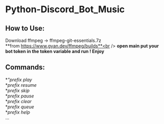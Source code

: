 # Python-Discord_Bot_Music<br />
## How to Use:<br />
Download ffmpeg -> ffmpeg-git-essentials.7z <br />
**from https://www.gyan.dev/ffmpeg/builds**<br />
**open main put your bot token in the token variable and run ! Enjoy**<br />
## Commands:<br />
**"prefix play<br />*
**prefix resume<br />*
**prefix skip<br />*
**prefix pause<br />*
**prefix clear<br />*
**prefix queue<br />*
**prefix help<br />*
...
